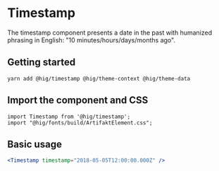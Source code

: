 # Timestamp

The timestamp component presents a date in the past with humanized phrasing in English: "10 minutes/hours/days/months ago".

## Getting started

```
yarn add @hig/timestamp @hig/theme-context @hig/theme-data
```

## Import the component and CSS

```
import Timestamp from '@hig/timestamp';
import "@hig/fonts/build/ArtifaktElement.css";
```

## Basic usage

```jsx
<Timestamp timestamp="2018-05-05T12:00:00.000Z" />
```
